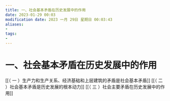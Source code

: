 ```yaml
---
title: 一、社会基本矛盾在历史发展中的作用
date: 2023-01-29 00:03
modification date: 2023 一月 29日 星期日 00:03:43
aliases: 
- 
tags: 
- 
---
```


# 一、社会基本矛盾在历史发展中的作用

[[（ 一 ）生产力和生产关系、经济基础和上层建筑的矛盾是社会基本矛盾]]
[[（ 二 ）社会基本矛盾是历史发展的根本动力]]
[[（ 三 ）社会主要矛盾在历史发展中的作用]]

